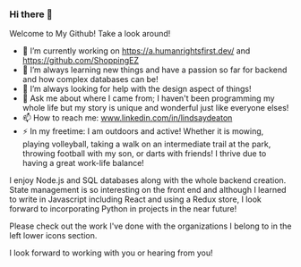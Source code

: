 ### Hi there 👋
Welcome to My Github! Take a look around!
- 🔭 I’m currently working on https://a.humanrightsfirst.dev/ and https://github.com/ShoppingEZ
- 🌱 I’m always learning new things and have a passion so far for backend and how complex databases can be!
- 🤔 I’m always looking for help with the design aspect of things!
- 💬 Ask me about where I came from; I haven't been programming my whole life but my story is unique and wonderful just like everyone elses!
- 📫 How to reach me: www.linkedin.com/in/lindsaydeaton
- ⚡ In my freetime: I am outdoors and active! Whether it is mowing, playing volleyball, taking a walk on an intermediate trail at the park, throwing football with my son, or darts with friends!  I thrive due to having a great work-life balance!

I enjoy Node.js and SQL databases along with the whole backend creation. State management is so interesting on the front end and although I learned to write in Javascript including React and using a Redux store, I look forward to incorporating Python in projects in the near future!

Please check out the work I've done with the organizations I belong to in the left lower icons section.

I look forward to working with you or hearing from you!

